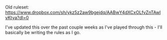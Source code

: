 Old ruleset: https://www.dropbox.com/sh/ykz5z2aw9bgejdq/AABwY4dXCxOLfvZnTAwlvKtya?dl=0

I've updated this over the past couple weeks as I've played through this - I'll basically be writing the rules as I go.
